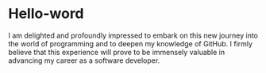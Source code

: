 # Hello-word
I am delighted and profoundly impressed to embark on this new journey into the world of programming and to deepen my knowledge of GitHub. I firmly believe that this experience will prove to be immensely valuable in advancing my career as a software developer.
